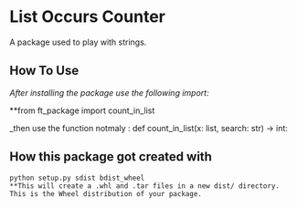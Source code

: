 # List Occurs Counter
A package used to play with strings.

## How To Use
_After installing the package use the following import:_<br>

**from ft_package import count_in_list

_then use the function notmaly : def count_in_list(x: list, search: str) -> int:

## How this package got created with
```
python setup.py sdist bdist_wheel
**This will create a .whl and .tar files in a new dist/ directory. This is the Wheel distribution of your package.

```